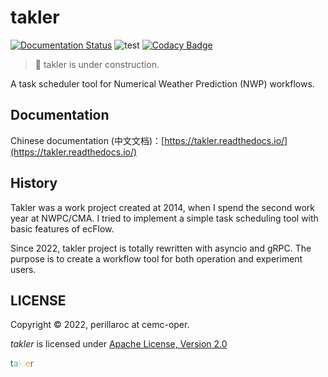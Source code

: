 # takler

[![Documentation Status](https://readthedocs.org/projects/takler/badge/?version=latest)](https://takler.readthedocs.io/zh_CN/latest/?badge=latest)
![test](https://github.com/perillaroc/takler/actions/workflows/test.yml/badge.svg)
[![Codacy Badge](https://app.codacy.com/project/badge/Grade/0b6a58c078cb4af8a8745d034d456eaf)](https://www.codacy.com/gh/perillaroc/takler/dashboard?utm_source=github.com&amp;utm_medium=referral&amp;utm_content=perillaroc/takler&amp;utm_campaign=Badge_Grade)

> :construction: takler is under construction.

A task scheduler tool for Numerical Weather Prediction (NWP) workflows.

## Documentation

Chinese documentation (中文文档)：[https://takler.readthedocs.io/](https://takler.readthedocs.io/)

## History

Takler was a work project created at 2014, when I spend the second work year at NWPC/CMA.
I tried to implement a simple task scheduling tool with basic features of ecFlow.

Since 2022, takler project is totally rewritten with asyncio and gRPC.
The purpose is to create a workflow tool for both operation and experiment users.

## LICENSE

Copyright &copy; 2022, perillaroc at cemc-oper.

*takler* is licensed under [Apache License, Version 2.0](./LICENSE)

<span style="color:#01665e">t</span><span style="color:#5ab4ac">a</span><span style="color:#c7eae5">k</span><span style="color:#f6e8c3">l</span><span style="color:#d8b365">e</span><span style="color:#8c510a">r</span>